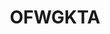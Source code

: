 ---
title: OFWGKTA
crosslinks:
- tylerthecreator
- FrankOcean
- Golfwang
- hiphopheads
- store
- donaldglover
- MakingRnB
- FrenchWestIndies
- me_irl
- titlegore
- eromecom
- AMAAggregator
- wholesomecomments
- VinylCollectors
---